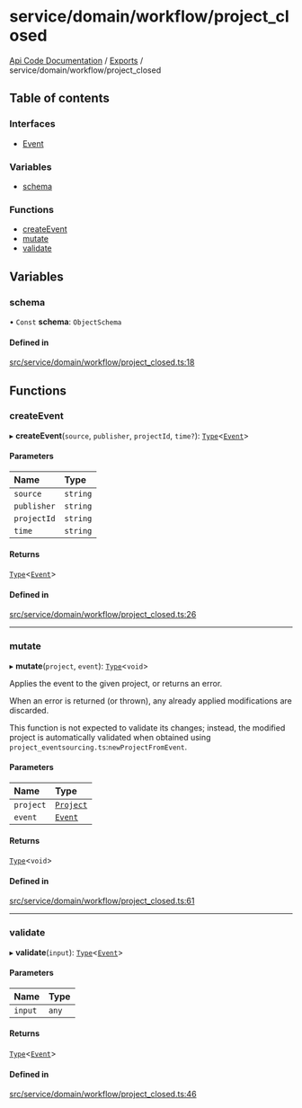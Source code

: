 # service/domain/workflow/project\_closed
 
[Api Code Documentation](../README.md) / [Exports](../modules.md) / service/domain/workflow/project\_closed

## Table of contents

### Interfaces

- [Event](../interfaces/service_domain_workflow_project_closed.Event.md)

### Variables

- [schema](service_domain_workflow_project_closed.md#schema)

### Functions

- [createEvent](service_domain_workflow_project_closed.md#createevent)
- [mutate](service_domain_workflow_project_closed.md#mutate)
- [validate](service_domain_workflow_project_closed.md#validate)

## Variables

### schema

• `Const` **schema**: `ObjectSchema`

#### Defined in

[src/service/domain/workflow/project_closed.ts:18](https://github.com/openkfw/TruBudget/blob/b9aaff0/api/src/service/domain/workflow/project_closed.ts#L18)

## Functions

### createEvent

▸ **createEvent**(`source`, `publisher`, `projectId`, `time?`): [`Type`](result.md#type)<[`Event`](../interfaces/service_domain_workflow_project_closed.Event.md)\>

#### Parameters

| Name | Type |
| :------ | :------ |
| `source` | `string` |
| `publisher` | `string` |
| `projectId` | `string` |
| `time` | `string` |

#### Returns

[`Type`](result.md#type)<[`Event`](../interfaces/service_domain_workflow_project_closed.Event.md)\>

#### Defined in

[src/service/domain/workflow/project_closed.ts:26](https://github.com/openkfw/TruBudget/blob/b9aaff0/api/src/service/domain/workflow/project_closed.ts#L26)

___

### mutate

▸ **mutate**(`project`, `event`): [`Type`](result.md#type)<`void`\>

Applies the event to the given project, or returns an error.

When an error is returned (or thrown), any already applied modifications are
discarded.

This function is not expected to validate its changes; instead, the modified project
is automatically validated when obtained using
`project_eventsourcing.ts`:`newProjectFromEvent`.

#### Parameters

| Name | Type |
| :------ | :------ |
| `project` | [`Project`](../interfaces/service_domain_workflow_project.Project.md) |
| `event` | [`Event`](../interfaces/service_domain_workflow_project_closed.Event.md) |

#### Returns

[`Type`](result.md#type)<`void`\>

#### Defined in

[src/service/domain/workflow/project_closed.ts:61](https://github.com/openkfw/TruBudget/blob/b9aaff0/api/src/service/domain/workflow/project_closed.ts#L61)

___

### validate

▸ **validate**(`input`): [`Type`](result.md#type)<[`Event`](../interfaces/service_domain_workflow_project_closed.Event.md)\>

#### Parameters

| Name | Type |
| :------ | :------ |
| `input` | `any` |

#### Returns

[`Type`](result.md#type)<[`Event`](../interfaces/service_domain_workflow_project_closed.Event.md)\>

#### Defined in

[src/service/domain/workflow/project_closed.ts:46](https://github.com/openkfw/TruBudget/blob/b9aaff0/api/src/service/domain/workflow/project_closed.ts#L46)
